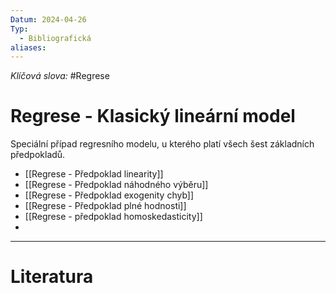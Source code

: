 ```yaml
---
Datum: 2024-04-26
Typ:
  - Bibliografická
aliases:
---
```

*Klíčová slova:* #Regrese
# Regrese - Klasický lineární model
Speciální případ regresního modelu, u kterého platí všech šest základních předpokladů.
- [[Regrese - Předpoklad linearity]]
- [[Regrese - Předpoklad náhodného výběru]]
- [[Regrese - Předpoklad exogenity chyb]]
- [[Regrese - Předpoklad plné hodnosti]]
- [[Regrese - předpoklad homoskedasticity]]
- 
- - -
# Literatura

